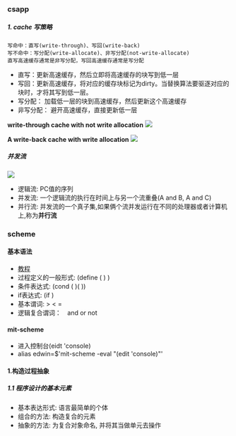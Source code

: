 ### csapp
##### 1. cache 写策略
    写命中：直写(write-through)、写回(write-back)
    写不命中：写分配(write-allocate)、非写分配(not-write-allocate)
    直写高速缓存通常是非写分配，写回高速缓存通常是写分配
- 直写：更新高速缓存，然后立即将高速缓存的块写到低一层
- 写回：更新高速缓存，将对应的缓存块标记为dirty。当替换算法要驱逐对应的块时，才将其写到低一层。
- 写分配： 加载低一层的块到高速缓存，然后更新这个高速缓存
- 非写分配： 避开高速缓存，直接更新低一层

**write-through cache with not write allocation**
![](assets/markdown-img-paste-20181011145745996.png)

**A write-back cache with write allocation**
![](assets/markdown-img-paste-20181011145752643.png)

##### 并发流

![](assets/markdown-img-paste-20181015154409113.png)

- 逻辑流: PC值的序列
- 并发流: 一个逻辑流的执行在时间上与另一个流重叠(A and B, A and C)
- 并行流: 并发流的一个真子集,如果俩个流并发运行在不同的处理器或者计算机上,称为**并行流**

### scheme
#### 基本语法
- [教程](https://www.ibm.com/developerworks/cn/linux/l-schm/index1.html)
- 过程定义的一般形式: (define (<name> <formal parameters>) <body>)
- 条件表达式: (cond (<p1> <e1>)(<p2> <e2>))
- if表达式: (if <predicate> <consequent> <alternative>)
- 基本谓词: > < =
- 逻辑复合谓词：　and or not
#### mit-scheme
- 进入控制台(eidt 'console)
- alias edwin=$'mit-scheme -eval "(edit \'console)"'
#### 1.构造过程抽象
##### 1.1 程序设计的基本元素
- 基本表达形式: 语言最简单的个体
- 组合的方法: 构造复合的元素
- 抽象的方法: 为复合对象命名, 并将其当做单元去操作
